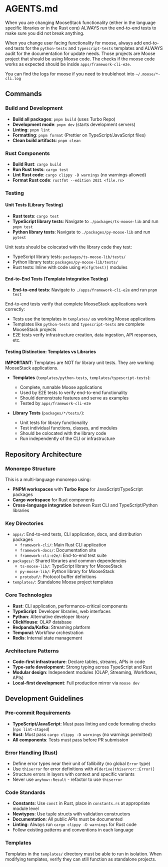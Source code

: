 # AGENTS.md

When you are changing MooseStack functionality (either in the language specific libraries or in the Rust core) ALWAYS run the
end-to-end tests to make sure you did not break anything.

When you change user facing functionality for moose, always add end-to-end tests for the `python-tests` and `typescript-tests`
templates and ALWAYS audit for the documentation for update needs. Those projects are Moose project that should be using Moose code.
The checks if the moose code works as expected should be inside `apps/framework-cli-e2e`. 

You can find the logs for moose if you need to troublehoot into `~/.moose/*-cli.log`

## Commands

### Build and Development
- **Build all packages**: `pnpm build` (uses Turbo Repo)
- **Development mode**: `pnpm dev` (starts development servers)
- **Linting**: `pnpm lint`
- **Formatting**: `pnpm format` (Prettier on TypeScript/JavaScript files)
- **Clean build artifacts**: `pnpm clean`

### Rust Components
- **Build Rust**: `cargo build`
- **Run Rust tests**: `cargo test`
- **Lint Rust code**: `cargo clippy -D warnings` (no warnings allowed)
- **Format Rust code**: `rustfmt --edition 2021 <file.rs>`

### Testing

#### Unit Tests (Library Testing)
- **Rust tests**: `cargo test`
- **TypeScript library tests**: Navigate to `./packages/ts-moose-lib` and run `pnpm test`
- **Python library tests**: Navigate to `./packages/py-moose-lib` and run `pytest`

Unit tests should be colocated with the library code they test:
- TypeScript library tests: `packages/ts-moose-lib/tests/`
- Python library tests: `packages/py-moose-lib/tests/`
- Rust tests: Inline with code using `#[cfg(test)]` modules

#### End-to-End Tests (Template Integration Testing)
- **End-to-end tests**: Navigate to `./apps/framework-cli-e2e` and run `pnpm test`

End-to-end tests verify that complete MooseStack applications work correctly:
- Tests use the templates in `templates/` as working Moose applications
- Templates like `python-tests` and `typescript-tests` are complete MooseStack projects
- E2E tests verify infrastructure creation, data ingestion, API responses, etc.

#### Testing Distinction: Templates vs Libraries
**IMPORTANT**: Templates are NOT for library unit tests. They are working MooseStack applications.

- **Templates** (`templates/python-tests`, `templates/typescript-tests`): 
  - Complete, runnable Moose applications
  - Used by E2E tests to verify end-to-end functionality
  - Should demonstrate features and serve as examples
  - Tested by `apps/framework-cli-e2e`

- **Library Tests** (`packages/*/tests/`):
  - Unit tests for library functionality
  - Test individual functions, classes, and modules
  - Should be colocated with the library code
  - Run independently of the CLI or infrastructure

## Repository Architecture

### Monorepo Structure
This is a multi-language monorepo using:
- **PNPM workspaces** with **Turbo Repo** for JavaScript/TypeScript packages
- **Cargo workspace** for Rust components
- **Cross-language integration** between Rust CLI and TypeScript/Python libraries

### Key Directories
- `apps/`: End-to-end tests, CLI application, docs, and distribution packages
  - `framework-cli/`: Main Rust CLI application
  - `framework-docs/`: Documentation site
  - `framework-cli-e2e/`: End-to-end test suite
- `packages/`: Shared libraries and common dependencies
  - `ts-moose-lib/`: TypeScript library for MooseStack
  - `py-moose-lib/`: Python library for MooseStack
  - `protobuf/`: Protocol buffer definitions
- `templates/`: Standalone Moose project templates

### Core Technologies
- **Rust**: CLI application, performance-critical components
- **TypeScript**: Developer libraries, web interfaces
- **Python**: Alternative developer library
- **ClickHouse**: OLAP database
- **Redpanda/Kafka**: Streaming platform
- **Temporal**: Workflow orchestration
- **Redis**: Internal state management

### Architecture Patterns
- **Code-first infrastructure**: Declare tables, streams, APIs in code
- **Type-safe development**: Strong typing across TypeScript and Rust
- **Modular design**: Independent modules (OLAP, Streaming, Workflows, APIs)
- **Local-first development**: Full production mirror via `moose dev`

## Development Guidelines

### Pre-commit Requirements
- **TypeScript/JavaScript**: Must pass linting and code formating checks (`npx lint-staged`)
- **Rust**: Must pass `cargo clippy -D warnings` (no warnings permitted)
- **All components**: Tests must pass before PR submission

### Error Handling (Rust)
- Define error types near their unit of fallibility (no global `Error` type)
- Use `thiserror` for error definitions with `#[derive(thiserror::Error)]`
- Structure errors in layers with context and specific variants
- Never use `anyhow::Result` - refactor to use `thiserror`

### Code Standards
- **Constants**: Use `const` in Rust, place in `constants.rs` at appropriate module level
- **Newtypes**: Use tuple structs with validation constructors
- **Documentation**: All public APIs must be documented
- **Linting**: Always run `cargo clippy -D warnings` for Rust code
- Follow existing patterns and conventions in each language

### Templates
Templates in the `templates/` directory must be able to run in isolation. When modifying templates, verify they can still function as standalone projects.